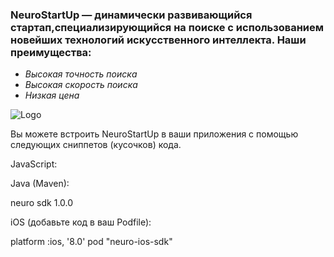 ﻿
    
### NeuroStartUp — динамически развивающийся стартап,специализирующийся на поиске с использованием новейших технологий искусственного интеллекта. Наши преимущества:

* *Высокая точность поиска*
* *Высокая скорость поиска*
* *Низкая цена*

![Logo](https://camo.githubusercontent.com/ace14ee894d150192a7b05b12410738aa65528da742bbce69315a5f441320ea7/68747470733a2f2f692e696d6775722e636f6d2f495a4f525769492e706e67)

Вы можете встроить NeuroStartUp в ваши приложения с помощью следующих сниппетов (кусочков) кода.

JavaScript:

<script src="https://localhost/neuro.sdk.min.js"></script>

Java (Maven):

<dependency>
  <groupId>neuro</groupId>
  <artifactId>sdk</artifactId>
  <version>1.0.0</version>
</dependency>

iOS (добавьте код в ваш Podfile):

platform :ios, '8.0'
pod "neuro-ios-sdk"
